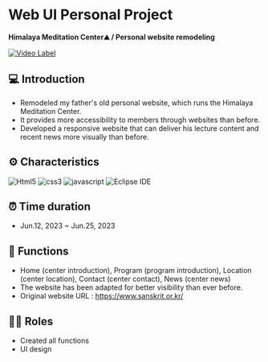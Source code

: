 # Web UI Personal Project
**Himalaya Meditation Center⛰️ / Personal website remodeling**

[![Video Label](http://img.youtube.com/vi/jSNnz2GkuPw/0.jpg)](https://youtu.be/jSNnz2GkuPw)

## 💻 Introduction
* Remodeled my father's old personal website, which runs the Himalaya Meditation Center.
* It provides more accessibility to members through websites than before.
* Developed a responsive website that can deliver his lecture content and recent news more visually than before.

## ⚙️ Characteristics
![Html5](https://img.shields.io/badge/Html5-E34F26.svg?&style=for-the-badge&logo=Html5&logoColor=white)
![css3](https://img.shields.io/badge/css3-1572B6.svg?&style=for-the-badge&logo=css3&logoColor=white)
![javascript](https://img.shields.io/badge/javascript-F7DF1E.svg?&style=for-the-badge&logo=javascript&logoColor=white)
![Eclipse IDE](https://img.shields.io/badge/Eclipse%20IDE-2C2255.svg?&style=for-the-badge&logo=Eclipse%20IDE&logoColor=white)

## ⏰ Time duration
* Jun.12, 2023 ~ Jun.25, 2023

## 📌 Functions
* Home (center introduction), Program (program introduction), Location (center location), Contact (center contact), News (center news)
* The website has been adapted for better visibility than ever before.
* Original website URL : https://www.sanskrit.or.kr/

## 👩‍💻 Roles
* Created all functions
* UI design
